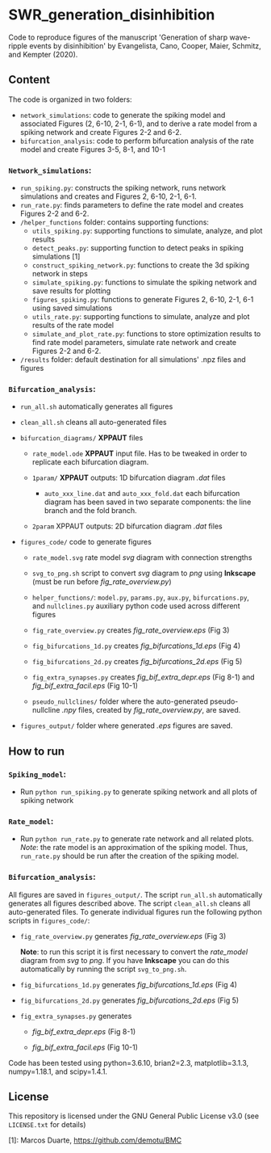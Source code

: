 # SWR_generation_disinhibition
Code to reproduce figures of the manuscript 'Generation of sharp wave-ripple events by disinhibition' by Evangelista, Cano, Cooper, Maier, Schmitz, and Kempter (2020).

## Content

The code is organized in two folders:
 - `network_simulations`: code to generate the spiking model and associated Figures (2, 6-10, 2-1, 6-1), and to derive a rate model from a spiking network and create Figures 2-2 and 6-2.
 - `bifurcation_analysis`: code to perform bifurcation analysis of the rate model and create Figures 3-5, 8-1, and 10-1

### `Network_simulations`:
 - `run_spiking.py`: constructs the spiking network, runs network simulations and creates and Figures 2, 6-10, 2-1, 6-1.
 - `run_rate.py`: finds parameters to define the rate model and creates Figures 2-2 and 6-2.
 - `/helper_functions` folder: contains supporting functions:
    - `utils_spiking.py`: supporting functions to simulate, analyze, and plot results
    - `detect_peaks.py`: supporting function to detect peaks in spiking simulations [1]
    - `construct_spiking_network.py`: functions to create the 3d spiking network in steps
    - `simulate_spiking.py`: functions to simulate the spiking network and save results for plotting
    - `figures_spiking.py`: functions to generate Figures 2, 6-10, 2-1, 6-1 using saved simulations
    - `utils_rate.py`: supporting functions to simulate, analyze and plot results of the rate model
    - `simulate_and_plot_rate.py`: functions to store optimization results to find rate model parameters, simulate rate network and create Figures 2-2 and 6-2.
 - `/results` folder: default destination for all simulations' .npz files and figures

### `Bifurcation_analysis`:
 - `run_all.sh` automatically generates all figures

 - `clean_all.sh` cleans all auto-generated files

 - `bifurcation_diagrams/` **XPPAUT** files

   - `rate_model.ode` **XPPAUT** input file. Has to be tweaked in order to replicate each bifurcation diagram.

   - `1param/` **XPPAUT** outputs: 1D bifurcation diagram *.dat* files

     - `auto_xxx_line.dat` and `auto_xxx_fold.dat` each bifurcation diagram has been saved in two separate components: the line branch and the fold branch.

   - `2param` XPPAUT outputs: 2D bifurcation diagram *.dat* files

 - `figures_code/` code to generate figures

   - `rate_model.svg` rate model *svg* diagram with connection strengths

   - `svg_to_png.sh` script to convert *svg* diagram to *png* using **Inkscape** (must be run before *fig_rate_overview.py*)

   - `helper_functions/`: `model.py`, `params.py`, `aux.py`, `bifurcations.py`, and `nullclines.py` auxiliary python code used across different figures

   - `fig_rate_overview.py` creates *fig_rate_overview.eps* (Fig 3)

   - `fig_bifurcations_1d.py` creates *fig_bifurcations_1d.eps* (Fig 4)

   - `fig_bifurcations_2d.py` creates *fig_bifurcations_2d.eps* (Fig 5)

   - `fig_extra_synapses.py` creates *fig_bif_extra_depr.eps* (Fig 8-1) and *fig_bif_extra_facil.eps* (Fig 10-1)

   - `pseudo_nullclines/` folder where the auto-generated pseudo-nullcline *.npy* files, created by *fig_rate_overview.py*, are saved.

 - `figures_output/` folder where generated *.eps* figures are saved.

## How to run

### `Spiking_model`:
- Run `python run_spiking.py` to generate spiking network and all plots of spiking network

### `Rate_model`:
- Run `python run_rate.py` to generate rate network and all related plots.  *Note*: the rate model is an approximation of the spiking model. Thus, `run_rate.py` should be run after the creation of the spiking model.


### `Bifurcation_analysis`:
All figures are saved in `figures_output/`. The script `run_all.sh` automatically generates all figures described above. The script `clean_all.sh` cleans all auto-generated files. To generate individual figures run the following python scripts in `figures_code/`:

- `fig_rate_overview.py` generates *fig_rate_overview.eps* (Fig 3)

  **Note**: to run this script it is first necessary to convert the *rate_model* diagram from *svg* to *png*. If you have **Inkscape** you can do this automatically by running the script `svg_to_png.sh`.

- `fig_bifurcations_1d.py` generates *fig_bifurcations_1d.eps* (Fig 4)

- `fig_bifurcations_2d.py` generates *fig_bifurcations_2d.eps* (Fig 5)

- `fig_extra_synapses.py` generates

  - *fig_bif_extra_depr.eps* (Fig 8-1)

  - *fig_bif_extra_facil.eps* (Fig 10-1)



Code has been tested using python=3.6.10, brian2=2.3, matplotlib=3.1.3, numpy=1.18.1, and scipy=1.4.1.

## License
This repository is licensed under the
GNU General Public License v3.0 (see `LICENSE.txt` for details)


 [1]: Marcos Duarte, https://github.com/demotu/BMC
